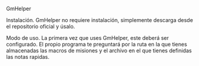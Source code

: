 GmHelper

Instalación.
GmHelper no requiere instalación, simplemente descarga desde el repositorio oficial y úsalo.

Modo de uso.
La primera vez que uses GmHelper, este deberá ser configurado. El propio programa te preguntará por la ruta en la que tienes almacenadas las macros de misiones y el archivo en el que tienes definidas las notas rapidas.


